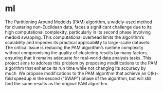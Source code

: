 # ml

The Partitioning Around Medoids (PAM) algorithm, a widely-used method for clustering non-Euclidean data, faces a significant challenge due to its high computational complexity, particularly in its second phase involving medoid swapping. This computational overhead limits the algorithm’s scalability and impedes its practical applicability to large-scale datasets. The critical issue is reducing the PAM algorithm’s runtime complexity without compromising the quality of clustering results  by many factors, ensuring that it remains adequate for real-world data analysis tasks. This project aims to address this problem by proposing modifications to the PAM algorithm that enhance its run time while not changing its accuracy by much. We propose modifications to the PAM algorithm that achieve an O(k)-fold speedup in the second (“SWAP”) phase of the algorithm, but will still find the same results as the original PAM algorithm.
